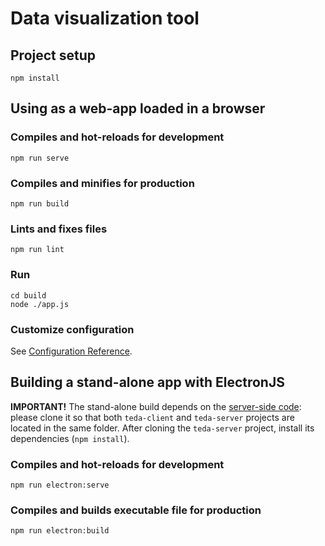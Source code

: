 # Data visualization tool

## Project setup
```
npm install
```
## Using as a web-app loaded in a browser

### Compiles and hot-reloads for development
```
npm run serve
```

### Compiles and minifies for production
```
npm run build
```

### Lints and fixes files
```
npm run lint
```

### Run
```
cd build
node ./app.js
```

### Customize configuration
See [Configuration Reference](https://cli.vuejs.org/config/).

## Building a stand-alone app with ElectronJS

**IMPORTANT!**
The stand-alone build depends on the [server-side code](https://github.com/arvo-tuni/teda-server): please clone it so that both `teda-client` and `teda-server` projects are located in the same folder. After cloning the `teda-server` project, install its dependencies (`npm install`).

### Compiles and hot-reloads for development
```
npm run electron:serve
```

### Compiles and builds executable file for production
```
npm run electron:build
```
